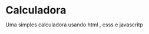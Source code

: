 # Calculadora
Uma simples calculadora usando html , csss e javascritp
<!DOCTYPE html>
<html lang="en">
<head>
    <meta charset="UTF-8">
    <meta http-equiv="X-UA-Compatible" content="IE=edge">
    <meta name="viewport" content="width=device-width, initial-scale=1.0">
    <title>Calcuradora</title>
    <style>
        *{
            margin: 0;
            padding: 0;
        }
        .fundo{
            background-image: linear-gradient(45deg,black,rgb(4, 119, 52));
            height: 100vh;
            color: #fff;
            font-family: Arial, Helvetica, sans-serif;
            text-align: center;
            
        }
        .calculadora{
            position: absolute;
            background-color: rgba(0, 0, 0, 0.7);
            top: 50%;
            left: 50%;
            transform: translate(-50%,-50%);
            border-radius: 15px;
            padding: 15px;
        }
        .botao{
            width: 50px;
            height: 50px;
            font-size: 25px;
            cursor: pointer;
            margin: 3px;
            background-color: rgb(31,31,31);
            border: none;
            color: #fff;
        }
        .botao:hover{
            background-color: black;
        }
        #resuldado{
            background-color: white;
            width: 207px;
            height: 30px;
            margin: 5px;
            font-size: 25px;
            color: black;
            text-align: right;
            padding: 5px;
        }
    </style>
</head>
<body>
    <div class="fundo">
        <h1>Keven Wilian de Oliveira</h1>
        <div class="calculadora">
            <h1>Calculadora</h1>
            <p id="resuldado"></p>
            <table>
                <tr>
                    <td><button class="botao" onclick="clean()">C</button></td>
                    <td><button class="botao" onclick="back()""><</button></td>
                    <td><button class="botao" onclick="insert('/')"">/</button></td>
                    <td><button class="botao" onclick="insert('*')"">*</button></td>
                </tr>
                <tr>
                    <td><button class="botao" onclick="insert('7')"">7</button></td>
                    <td><button class="botao" onclick="insert('8')"">8</button></td>
                    <td><button class="botao" onclick="insert('9')"">9</button></td>
                    <td><button class="botao" onclick="insert('-')"">-</button></td>
                </tr>
                <tr>
                    <td><button class="botao" onclick="insert('4')"">4</button></td>
                    <td><button class="botao" onclick="insert('5')"">5</button></td>
                    <td><button class="botao" onclick="insert('6')"">6</button></td>
                    <td><button class="botao" onclick="insert('+')"">+</button></td>
                </tr>
                <tr>
                    <td><button class="botao" onclick="insert('1')"">1</button></td>
                    <td><button class="botao" onclick="insert('2')"">2</button></td>
                    <td><button class="botao" onclick="insert('3')"">3</button></td>
                    <td rowspan="2"><button class="botao" style="height: 106px;" onclick="calcular()"">=</button></td>
                </tr>
                <tr>
                    <td colspan="2"><button class="botao" style="width: 106px;" onclick="insert('0')"">0</button></td>
                    <td><button class="botao" onclick="insert('.')"">.</button></td>
                    
                </tr>
            </table>
        </div>
    </div>
    <script>
        function insert(num)
        {
            var numero = document.getElementById('resuldado').innerHTML ;
            document.getElementById('resuldado').innerHTML = numero + num;
        }
        function clean()
        {
            document.getElementById('resuldado').innerHTML = "";
        }
        function back()
        {
            var resuldado = document.getElementById('resuldado').innerHTML;
            document.getElementById('resuldado').innerHTML = resuldado.substring(0, resuldado.length -1);
        }
        function calcular()
        {
            var resuldado = document.getElementById('resuldado').innerHTML;
            if(resuldado)
            {
                document.getElementById('resuldado').innerHTML = eval(resuldado)
            }
            else
            {
                document.getElementById('resuldado').innerHTML = ""
            }
        }
    </script>
</body>
</html>
